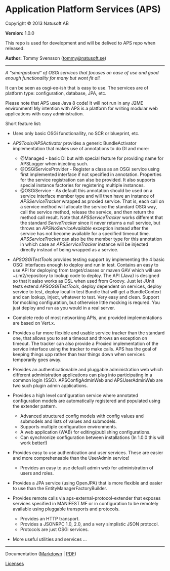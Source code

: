 # Application Platform Services (APS)

Copyright © 2013 Natusoft AB

__Version:__ 1.0.0

This repo is used for development and will be delived to APS repo when released. 

__Author:__ Tommy Svensson (tommy@natusoft.se)

---

_A "smorgasbord" of OSGi services that focuses on ease of use and good enough functionality for many but wont fit all._

It can be seen as osgi-ee-ish that is easy to use. The services are of platform type: configuration, database, JPA, etc.

Please note that APS uses Java 8 code! It will not run in any J2ME environment! My intention with APS is a platform for writing modular web applications with easy administration.

Short feature list:

* Uses only basic OSGi functionallity, no SCR or blueprint, etc. 

* _APSTools/APSActivator_ provides a generic BundleActivator implementation that makes use of annotations to do DI and more:
  * @Managed - basic DI but with special feature for providing name for APSLogger when injecting such. 
  * @OSGiServiceProvider - Register a class as an OSGi service using first implemented interface if not specified in annotation. Properties for the service registration can also be provided. It also supports special instance factories for registering multiple instances.
  * @OSGiService - As default this annotation should be used on a service interface member type and will then have an instance of _APSServiceTracker_ wrapped as proxied service. That is, each call on a service method will allocate the service the standard OSGi way, call the service method, release the service, and then return the method call result. Note that _APSServiceTracker_ works different that the standard _SeriveTracker_ since it never returns a null service, but throws an _APSNoServiceAvailable_ exception instead after the service has not become available for a specified timeout time. _APSServiceTracker_ can also be the member type for this annotation in which case an _APSServiceTracker_ instance will be injected directly instead of being wrapped as a service.

* _APSOSGiTestTools_ provides testing support by implementing the 4 basic OSGi interfaces enough to deploy and run in test. Contains an easy to use API for deploying from target/classes or maven GAV which will use ~/.m2/repository to lookup code to deploy. The API (Java) is designed so that it aalso works as DSL when used from Groovy. Just let JUnit tests extend _APSOSGiTestTools_, deploy dependent on services, deploy service to test, deploy local in test Bundle that will get a BundleContext and can lookup, inject, whatever to test. Very easy and clean. Support for mocking configuration, but otherwise little mocking is requred. You just deploy and run as you would in a real server. 

* Complete redo of most networking APIs, and provided implementations are based on Vert.x.

* Provides a far more flexible and usable service tracker than the standard one, that allows you to set a timeout and throws an exception on timeout. The tracker can also provide a Proxied implementation of the service interface using the tracker to make calls. APS has the goal of keeping things upp rather than tear things down when services temporarily goes away.

* Provides an authenticationable and pluggable administration web which different administration applications can plug into participating in a common login (SSO). APSConfigAdminWeb and APSUserAdminWeb are two such plugin admin applications.

* Provides a high level configuration service where annotated configuration models are automatically registered and populated using the extender pattern. 
   * Advanced structured config models with config values and submodels and lists of values and submodels.
   * Supports multiple configuration environments.
   * A web application (WAB) for editing/publishing configurations.
   * Can synchronize configuration between installations (In 1.0.0 this will work better!)

* Provides easy to use authentication and user services. These are easier and more comprehensable than the UserAdmin service!
   * Provides an easy to use default admin web for administration of users and roles.

* Provides a JPA service (using OpenJPA) that is more flexible and easier to use than the EntityManagerFactoryBuilder.

* Provides remote calls via aps-external-protocol-extender that exposes services specified in MANIFEST.MF or in configuration to be remotely available using pluggable transports and protocols. 
   * Provides an HTTP transport.
   * Provides a JSONRPC 1.0, 2.0, and a very simplistic JSON protocol.
   * Protocols are just OSGi services.

* More useful utilities and services ...

---

Documentation ([Markdown](https://github.com/tombensve/APS/blob/master/APS-UserGuide/docs/APS-UserGuide.md) | [PDF](https://github.com/tombensve/APS/blob/master/APS-UserGuide/docs/APS-UserGuide.pdf))

[Licenses](https://github.com/tombensve/APS/blob/master/lics/licenses.md)

